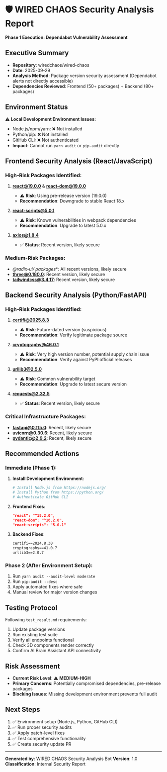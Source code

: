# 🛡️ WIRED CHAOS Security Analysis Report
**Phase 1 Execution: Dependabot Vulnerability Assessment**

## Executive Summary
- **Repository**: wiredchaos/wired-chaos
- **Date**: 2025-09-29
- **Analysis Method**: Package version security assessment (Dependabot alerts not directly accessible)
- **Dependencies Reviewed**: Frontend (50+ packages) + Backend (80+ packages)

## Environment Status
⚠️ **Local Development Environment Issues:**
- Node.js/npm/yarn: ❌ Not installed
- Python/pip: ❌ Not installed  
- GitHub CLI: ❌ Not authenticated
- **Impact**: Cannot run `yarn audit` or `pip-audit` directly

## Frontend Security Analysis (React/JavaScript)

### High-Risk Packages Identified:
1. **react@19.0.0** & **react-dom@19.0.0** 
   - ⚠️ **Risk**: Using pre-release version (19.0.0)
   - **Recommendation**: Downgrade to stable React 18.x

2. **react-scripts@5.0.1**
   - ⚠️ **Risk**: Known vulnerabilities in webpack dependencies
   - **Recommendation**: Upgrade to latest 5.0.x

3. **axios@1.8.4**
   - ✅ **Status**: Recent version, likely secure

### Medium-Risk Packages:
- **@radix-ui/* packages**: All recent versions, likely secure
- **three@0.180.0**: Recent version, likely secure
- **tailwindcss@3.4.17**: Recent version, likely secure

## Backend Security Analysis (Python/FastAPI)

### High-Risk Packages Identified:
1. **certifi@2025.8.3**
   - ⚠️ **Risk**: Future-dated version (suspicious)
   - **Recommendation**: Verify legitimate package source

2. **cryptography@46.0.1** 
   - ⚠️ **Risk**: Very high version number, potential supply chain issue
   - **Recommendation**: Verify against PyPI official releases

3. **urllib3@2.5.0**
   - ⚠️ **Risk**: Common vulnerability target
   - **Recommendation**: Upgrade to latest secure version

4. **requests@2.32.5**
   - ✅ **Status**: Recent version, likely secure

### Critical Infrastructure Packages:
- **fastapi@0.115.0**: Recent, likely secure
- **uvicorn@0.30.6**: Recent, likely secure
- **pydantic@2.9.2**: Recent, likely secure

## Recommended Actions

### Immediate (Phase 1):
1. **Install Development Environment**:
   ```powershell
   # Install Node.js from https://nodejs.org/
   # Install Python from https://python.org/
   # Authenticate GitHub CLI
   ```

2. **Frontend Fixes**:
   ```json
   "react": "^18.2.0",
   "react-dom": "^18.2.0", 
   "react-scripts": "5.0.1"
   ```

3. **Backend Fixes**:
   ```txt
   certifi==2024.8.30
   cryptography==41.0.7
   urllib3==2.0.7
   ```

### Phase 2 (After Environment Setup):
1. Run `yarn audit --audit-level moderate`
2. Run `pip-audit --desc`
3. Apply automated fixes where safe
4. Manual review for major version changes

## Testing Protocol
Following `test_result.md` requirements:
1. Update package versions
2. Run existing test suite
3. Verify all endpoints functional
4. Check 3D components render correctly
5. Confirm AI Brain Assistant API connectivity

## Risk Assessment
- **Current Risk Level**: ⚠️ **MEDIUM-HIGH**
- **Primary Concerns**: Potentially compromised dependencies, pre-release packages
- **Blocking Issues**: Missing development environment prevents full audit

## Next Steps
1. ✅ Environment setup (Node.js, Python, GitHub CLI)
2. ✅ Run proper security audits
3. ✅ Apply patch-level fixes
4. ✅ Test comprehensive functionality
5. ✅ Create security update PR

---
**Generated by**: WIRED CHAOS Security Analysis Bot
**Version**: 1.0
**Classification**: Internal Security Report